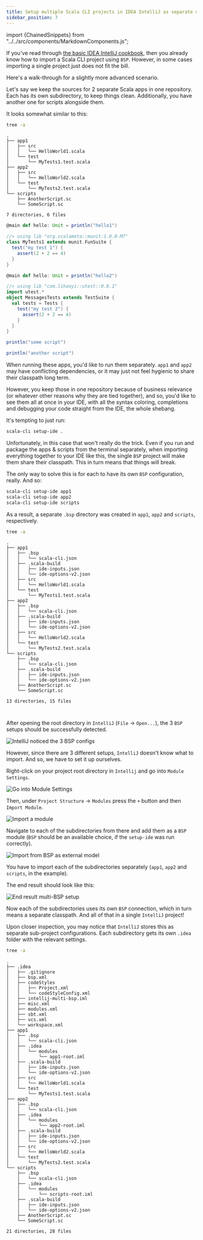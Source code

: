 ```yaml
---
title: Setup multiple Scala CLI projects in IDEA IntelliJ as separate modules
sidebar_position: 7
---
```


import {ChainedSnippets} from "../../src/components/MarkdownComponents.js";

If you've read through [the basic IDEA IntelliJ cookbook](intellij.md), then you already know how to import a Scala CLI
project using `BSP`. However, in some cases importing a single project just does not fit the bill.

Here's a walk-through for a slightly more advanced scenario.

Let's say we keep the sources for 2 separate Scala apps in one repository. Each has its own subdirectory, to keep things
clean. Additionally, you have another one for scripts alongside them.

It looks somewhat similar to this:

<ChainedSnippets>

```bash
tree -a
```

```text
.
├── app1
│   ├── src
│   │   └── HelloWorld1.scala
│   └── test
│       └── MyTests1.test.scala
├── app2
│   ├── src
│   │   └── HelloWorld2.scala
│   └── test
│       └── MyTests2.test.scala
└── scripts
    ├── AnotherScript.sc
    └── SomeScript.sc

7 directories, 6 files
```

```scala title=app1/src/HelloWorld1.scala
@main def hello: Unit = println("hello1")
```

```scala title=app1/test/MyTests1.scala
//> using lib "org.scalameta::munit:1.0.0-M7"
class MyTests1 extends munit.FunSuite {
  test("my test 1") {
    assert(2 + 2 == 4)
  }
}
```

```scala title=app2/src/HelloWorld2.scala
@main def hello: Unit = println("hello2")
```

```scala title=app2/test/MyTests2.scala
//> using lib "com.lihaoyi::utest::0.8.1"
import utest.*
object MessagesTests extends TestSuite {
  val tests = Tests {
    test("my test 2") {
      assert(2 + 2 == 4)
    }
  }
}
```

```scala title=scripts/SomeScript.sc
println("some script")
```

```scala title=scripts/AnotherScript.sc
println("another script")
```

</ChainedSnippets>

When running these apps, you'd like to run them separately. `app1` and `app2` may have conflicting dependencies, or it
may just not feel hygienic to share their classpath long term.

However, you keep those in one repository because of business relevance (or whatever other reasons why they are tied
together), and so, you'd like to see them all at once in your IDE, with all the syntax coloring, completions and
debugging
your code straight from the IDE, the whole shebang.

It's tempting to just run:

```bash
scala-cli setup-ide .
```

Unfortunately, in this case that won't really do the trick. Even if you run and package the apps & scripts from the
terminal separately, when importing everything together to your IDE like this, the single `BSP` project will make them
share their classpath. This in turn means that things will break.

The only way to solve this is for each to have its own `BSP` configuration, really.
And so:

```bash
scala-cli setup-ide app1
scala-cli setup-ide app2
scala-cli setup-ide scripts
```

As a result, a separate `.bsp` directory was created in `app1`, `app2` and `scripts`, respectively.

<ChainedSnippets>

```bash
tree -a
```

```text
.
├── app1
│   ├── .bsp
│   │   └── scala-cli.json
│   ├── .scala-build
│   │   ├── ide-inputs.json
│   │   └── ide-options-v2.json
│   ├── src
│   │   └── HelloWorld1.scala
│   └── test
│       └── MyTests1.test.scala
├── app2
│   ├── .bsp
│   │   └── scala-cli.json
│   ├── .scala-build
│   │   ├── ide-inputs.json
│   │   └── ide-options-v2.json
│   ├── src
│   │   └── HelloWorld2.scala
│   └── test
│       └── MyTests2.test.scala
└── scripts
    ├── .bsp
    │   └── scala-cli.json
    ├── .scala-build
    │   ├── ide-inputs.json
    │   └── ide-options-v2.json
    ├── AnotherScript.sc
    └── SomeScript.sc

13 directories, 15 files



```

</ChainedSnippets>


After opening the root directory in `IntelliJ` (`File` -> `Open...`), the 3 `BSP` setups should be successfully
detected.

![IntelliJ noticed the 3 BSP configs](/img/intellij_bsp_build_scripts_found.png)

However, since there are 3 different setups, `IntelliJ` doesn't know what to import. And so, we have to set it up
ourselves.

Right-click on your project root directory in `Intellij` and go into `Module Settings`.

![Go into Module Settings](/img/intellij_module_settings.png)

Then, under `Project Structure` -> `Modules` press the `+` button and then `Import Module`.

![Import a module](/img/intellij_module_settings_import_module.png)

Navigate to each of the subdirectories from there and add them as a `BSP` module (`BSP` should be an available choice,
if the `setup-ide` was run correctly).

![Import from BSP as external model](/img/intellij_import_bsp_module.png)

You have to import each of the subdirectories separately (`app1`, `app2` and `scripts`, in the example).

The end result should look like this:

![End result multi-BSP setup](/img/intellij_multi_bsp_setup.png)

Now each of the subdirectories uses its own `BSP` connection, which in turn means a separate classpath. And all of that
in a single `IntelliJ` project!

Upon closer inspection, you may notice that `IntelliJ` stores this as separate sub-project configurations. Each
subdirectory gets its own `.idea` folder with the relevant settings.

<ChainedSnippets>

```bash
tree -a
```

```text
.
├── .idea
│   ├── .gitignore
│   ├── bsp.xml
│   ├── codeStyles
│   │   ├── Project.xml
│   │   └── codeStyleConfig.xml
│   ├── intellij-multi-bsp.iml
│   ├── misc.xml
│   ├── modules.xml
│   ├── sbt.xml
│   ├── vcs.xml
│   └── workspace.xml
├── app1
│   ├── .bsp
│   │   └── scala-cli.json
│   ├── .idea
│   │   └── modules
│   │       └── app1-root.iml
│   ├── .scala-build
│   │   ├── ide-inputs.json
│   │   └── ide-options-v2.json
│   ├── src
│   │   └── HelloWorld1.scala
│   └── test
│       └── MyTests1.test.scala
├── app2
│   ├── .bsp
│   │   └── scala-cli.json
│   ├── .idea
│   │   └── modules
│   │       └── app2-root.iml
│   ├── .scala-build
│   │   ├── ide-inputs.json
│   │   └── ide-options-v2.json
│   ├── src
│   │   └── HelloWorld2.scala
│   └── test
│       └── MyTests2.test.scala
└── scripts
    ├── .bsp
    │   └── scala-cli.json
    ├── .idea
    │   └── modules
    │       └── scripts-root.iml
    ├── .scala-build
    │   ├── ide-inputs.json
    │   └── ide-options-v2.json
    ├── AnotherScript.sc
    └── SomeScript.sc

21 directories, 28 files
```

</ChainedSnippets>
